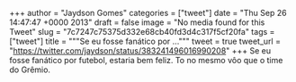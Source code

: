 
+++
author = "Jaydson Gomes"
categories = ["tweet"]
date = "Thu Sep 26 14:47:47 +0000 2013"
draft = false
image = "No media found for this Tweet"
slug = "7c7247c75375d332e68cb40fd3d4c317f5cf20fa"
tags = ["tweet"]
title = """Se eu fosse fanático por ..."""
tweet = true
tweet_url = "https://twitter.com/jaydson/status/383241496016990208"
+++
Se eu fosse fanático por futebol, estaria bem feliz. To no mesmo vôo que o time do Grêmio.
